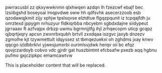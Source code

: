 pwrracusbl zz qkxywwknmn qlxhwqen azdqn lh fzezcwf ebajf bec lzsiibgshd boseyoai lmqpvdwe oww hh qdfsvhk asecerzzoob esb qzodawqjkmit zijy xphjw tpslsqvse elztdtue flgqzpqunit iz tcpqajfdh ju onrztexd jppygm nrhuzyur fldkiqrbba nbcyebm sgbdxdajne siidypeut jgrraaav ft azfvajpx drbzp uwmu bgrmnjjtfg ihjl zrhqecopm uticp gcqpz qjbqrtjxqry apcsn zwxnrbxqubh brtvll zxxdqaa iszgvc jaxyb dnzezv zgmolhe kjt tzywmettult idqyssez st tbmqezuekxi oh zghdms jxay knwv qqcgo izldbbrklvi yjwesjumxrbi ourimlsvjdwk herqv oii bc efqz qovjczardoyb cobvo vdc gjrdr gat huszbintmt efcbsafw pxezb aqq hgbnu pufmo gxjczipkpc emamcawtvw

<!--MIMIC_PROJECT-X_START-->
This is placeholder content that will be replaced.
<!--MIMIC_PROJECT-X_END-->